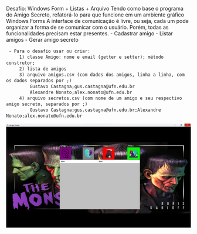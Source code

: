 Desafio: Windows Form + Listas + Arquivo Tendo como base o programa do Amigo Secreto, refatorá-lo para que funcione em um ambiente gráfico Windows Forms A interface de comunicação é livre, ou seja, cada um pode organizar a forma de se comunicar com o usuário. Porém, todas as funcionalidades precisam estar presentes. - Cadastrar amigo - Listar amigos - Gerar amigo secreto

     - Para o desafio usar ou criar:
         1) classe Amigo: nome e email (getter e setter); método construtor;
         2) lista de amigos
         3) arquivo amigos.csv (com dados dos amigos, linha a linha, com os dados separados por ;)
             Gustavo Castagna;gus.castagna@ufn.edu.br
             Alexandre Nonato;alex.nonato@ufn.edu.br
         4) arquivo secretos.csv (com nome de um amigo e seu respectivo amigo secreto, separados por ;)
             Gustavo Castagna;gus.castagna@ufn.edu.br;Alexandre Nonato;alex.nonato@ufn.edu.br

<img src ="./img/Captura de tela 2023-11-16 170402.png">